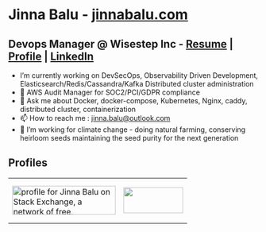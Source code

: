 # Jinna Balu  - [jinnabalu.com](https://jinnabalu.com/)

## Devops Manager @ Wisestep Inc - [Resume](https://jinnabalu.com/resume/) | [Profile](https://jinnabalu.com/) | [LinkedIn](https://www.linkedin.com/in/jinna-balu-20368995/)


-  I’m currently working on DevSecOps, Observability Driven Development, Elasticsearch/Redis/Cassandra/Kafka Distributed cluster administration
- 🌱 AWS Audit Manager for SOC2/PCI/GDPR compliance
- 💬 Ask me about Docker, docker-compose, Kubernetes, Nginx, caddy, distributed cluster, containerization
- 📫 How to reach me : jinna.balu@outlook.com
- 🌱 I’m working for climate change - doing natural farming, conserving heirloom seeds maintaining the seed purity for the next generation




## Profiles
<table>
  <tr>
    <td>
        <a href="https://stackexchange.com/users/5468915"><img src="https://stackexchange.com/users/flair/5468915.png" width="208" height="58" alt="profile for Jinna Balu on Stack Exchange, a network of free, community-driven Q&amp;A sites" title="profile for Jinna Balu on Stack Exchange, a network of free, community-driven Q&amp;A sites"></a>
    </td>
    <td>
      

<a href="https://www.teacheron.com/tutor-profile/48qN?r=48qN" target="_blank" style="display: inline-block;"><img src="https://www.teacheron.com/resources/assets/img/badges/viewMyProfile.png" style="width: 120px !important; height: 52px !important"></a>
    </td>
   
  </tr>
</table>
      



              

